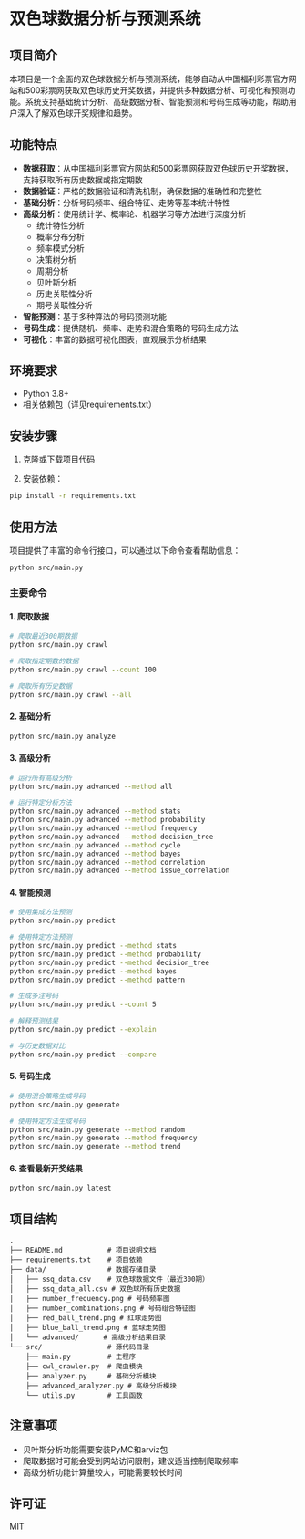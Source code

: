 # 双色球数据分析与预测系统

## 项目简介

本项目是一个全面的双色球数据分析与预测系统，能够自动从中国福利彩票官方网站和500彩票网获取双色球历史开奖数据，并提供多种数据分析、可视化和预测功能。系统支持基础统计分析、高级数据分析、智能预测和号码生成等功能，帮助用户深入了解双色球开奖规律和趋势。

## 功能特点

- **数据获取**：从中国福利彩票官方网站和500彩票网获取双色球历史开奖数据，支持获取所有历史数据或指定期数
- **数据验证**：严格的数据验证和清洗机制，确保数据的准确性和完整性
- **基础分析**：分析号码频率、组合特征、走势等基本统计特性
- **高级分析**：使用统计学、概率论、机器学习等方法进行深度分析
  - 统计特性分析
  - 概率分布分析
  - 频率模式分析
  - 决策树分析
  - 周期分析
  - 贝叶斯分析
  - 历史关联性分析
  - 期号关联性分析
- **智能预测**：基于多种算法的号码预测功能
- **号码生成**：提供随机、频率、走势和混合策略的号码生成方法
- **可视化**：丰富的数据可视化图表，直观展示分析结果

## 环境要求

- Python 3.8+
- 相关依赖包（详见requirements.txt）

## 安装步骤

1. 克隆或下载项目代码

2. 安装依赖：
```bash
pip install -r requirements.txt
```

## 使用方法

项目提供了丰富的命令行接口，可以通过以下命令查看帮助信息：

```bash
python src/main.py
```

### 主要命令

#### 1. 爬取数据

```bash
# 爬取最近300期数据
python src/main.py crawl

# 爬取指定期数的数据
python src/main.py crawl --count 100

# 爬取所有历史数据
python src/main.py crawl --all
```

#### 2. 基础分析

```bash
python src/main.py analyze
```

#### 3. 高级分析

```bash
# 运行所有高级分析
python src/main.py advanced --method all

# 运行特定分析方法
python src/main.py advanced --method stats
python src/main.py advanced --method probability
python src/main.py advanced --method frequency
python src/main.py advanced --method decision_tree
python src/main.py advanced --method cycle
python src/main.py advanced --method bayes
python src/main.py advanced --method correlation
python src/main.py advanced --method issue_correlation
```

#### 4. 智能预测

```bash
# 使用集成方法预测
python src/main.py predict

# 使用特定方法预测
python src/main.py predict --method stats
python src/main.py predict --method probability
python src/main.py predict --method decision_tree
python src/main.py predict --method bayes
python src/main.py predict --method pattern

# 生成多注号码
python src/main.py predict --count 5

# 解释预测结果
python src/main.py predict --explain

# 与历史数据对比
python src/main.py predict --compare
```

#### 5. 号码生成

```bash
# 使用混合策略生成号码
python src/main.py generate

# 使用特定方法生成号码
python src/main.py generate --method random
python src/main.py generate --method frequency
python src/main.py generate --method trend
```

#### 6. 查看最新开奖结果

```bash
python src/main.py latest
```

## 项目结构

```
.
├── README.md           # 项目说明文档
├── requirements.txt    # 项目依赖
├── data/               # 数据存储目录
│   ├── ssq_data.csv    # 双色球数据文件（最近300期）
│   ├── ssq_data_all.csv # 双色球所有历史数据
│   ├── number_frequency.png # 号码频率图
│   ├── number_combinations.png # 号码组合特征图
│   ├── red_ball_trend.png # 红球走势图
│   ├── blue_ball_trend.png # 蓝球走势图
│   └── advanced/      # 高级分析结果目录
└── src/                # 源代码目录
    ├── main.py         # 主程序
    ├── cwl_crawler.py  # 爬虫模块
    ├── analyzer.py     # 基础分析模块
    ├── advanced_analyzer.py # 高级分析模块
    └── utils.py        # 工具函数
```

## 注意事项

- 贝叶斯分析功能需要安装PyMC和arviz包
- 爬取数据时可能会受到网站访问限制，建议适当控制爬取频率
- 高级分析功能计算量较大，可能需要较长时间

## 许可证

MIT